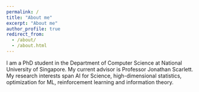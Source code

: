 ```yaml
---
permalink: /
title: "About me"
excerpt: "About me"
author_profile: true
redirect_from: 
  - /about/
  - /about.html
---
```


I am a PhD student in the Department of Computer Science at National University of Singapore. My current advisor is Professor Jonathan Scarlett. My research interests span AI for Science, high-dimensional statistics, optimization for ML, reinforcement learning and information theory.
